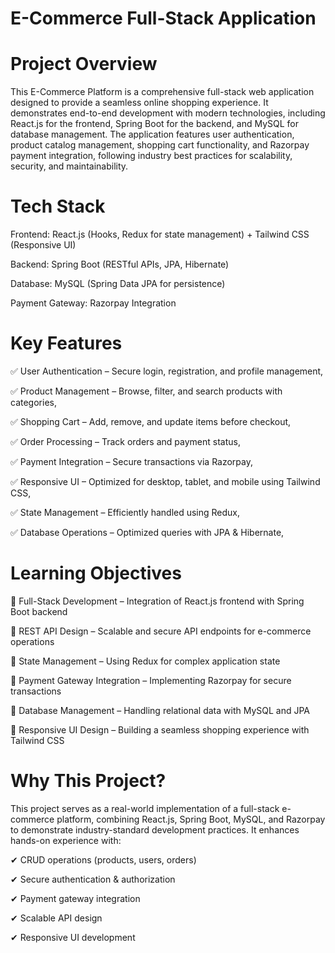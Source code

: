 # E-Commerce Full-Stack Application


# Project Overview
This E-Commerce Platform is a comprehensive full-stack web application designed to provide a seamless online shopping experience. It demonstrates end-to-end development with modern technologies, including React.js for the frontend, Spring Boot for the backend, and MySQL for database management. The application features user authentication, product catalog management, shopping cart functionality, and Razorpay payment integration, following industry best practices for scalability, security, and maintainability.

# Tech Stack
Frontend: React.js (Hooks, Redux for state management) + Tailwind CSS (Responsive UI)

Backend: Spring Boot (RESTful APIs, JPA, Hibernate)

Database: MySQL (Spring Data JPA for persistence)

Payment Gateway: Razorpay Integration


# Key Features
✅ User Authentication – Secure login, registration, and profile management,

✅ Product Management – Browse, filter, and search products with categories,

✅ Shopping Cart – Add, remove, and update items before checkout,

✅ Order Processing – Track orders and payment status,

✅ Payment Integration – Secure transactions via Razorpay,

✅ Responsive UI – Optimized for desktop, tablet, and mobile using Tailwind CSS,

✅ State Management – Efficiently handled using Redux,

✅ Database Operations – Optimized queries with JPA & Hibernate,

# Learning Objectives
🔹 Full-Stack Development – Integration of React.js frontend with Spring Boot backend

🔹 REST API Design – Scalable and secure API endpoints for e-commerce operations

🔹 State Management – Using Redux for complex application state

🔹 Payment Gateway Integration – Implementing Razorpay for secure transactions

🔹 Database Management – Handling relational data with MySQL and JPA

🔹 Responsive UI Design – Building a seamless shopping experience with Tailwind CSS

# Why This Project?
This project serves as a real-world implementation of a full-stack e-commerce platform, combining React.js, Spring Boot, MySQL, and Razorpay to demonstrate industry-standard development practices. It enhances hands-on experience with:

✔ CRUD operations (products, users, orders)

✔ Secure authentication & authorization

✔ Payment gateway integration

✔ Scalable API design

✔ Responsive UI development

